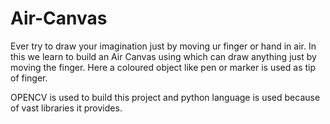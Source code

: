 # Air-Canvas

Ever try to draw your imagination just by moving ur finger or hand in air. In this we learn to build an Air Canvas using which can draw anything just by moving the finger.
Here a coloured object like pen or marker is used as tip of finger.

OPENCV is used to build this project and python language is used because of vast libraries it provides.
